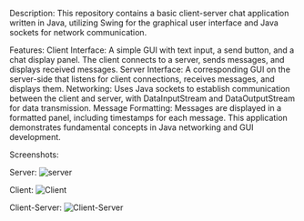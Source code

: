 Description:
This repository contains a basic client-server chat application written in Java, utilizing Swing for the graphical user interface and Java sockets for network communication.

Features:
Client Interface: A simple GUI with text input, a send button, and a chat display panel. The client connects to a server, sends messages, and displays received messages.
Server Interface: A corresponding GUI on the server-side that listens for client connections, receives messages, and displays them.
Networking: Uses Java sockets to establish communication between the client and server, with DataInputStream and DataOutputStream for data transmission.
Message Formatting: Messages are displayed in a formatted panel, including timestamps for each message.
This application demonstrates fundamental concepts in Java networking and GUI development.

Screenshots:

Server:
![server](https://github.com/user-attachments/assets/1f8af1fb-d254-4b8f-b821-253cc2f6e800)

Client:
![Client](https://github.com/user-attachments/assets/5b43eb19-117d-4cd5-b28e-1b2cde730ef0)

Client-Server:
![Client-Server](https://github.com/user-attachments/assets/10d54bd3-1716-4d41-8bb3-8fb3a9f65c14)



